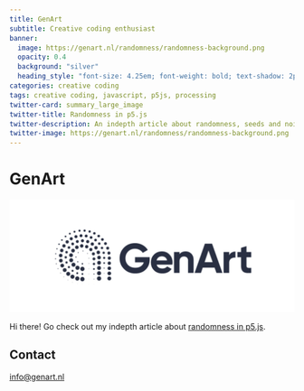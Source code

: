 ```yaml
---
title: GenArt
subtitle: Creative coding enthusiast
banner: 
  image: https://genart.nl/randomness/randomness-background.png
  opacity: 0.4
  background: "silver"
  heading_style: "font-size: 4.25em; font-weight: bold; text-shadow: 2px 2px 2px #000; color: #FFF; "
categories: creative coding
tags: creative coding, javascript, p5js, processing
twitter-card: summary_large_image
twitter-title: Randomness in p5.js
twitter-description: An indepth article about randomness, seeds and noise in p5.js
twitter-image: https://genart.nl/randomness/randomness-background.png
---
```


# GenArt

<img src="logo-genart.png" alt="GenArt" />

Hi there! 
Go check out my indepth article about [randomness in p5.js](randomness/).


## Contact
info@genart.nl

